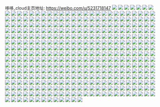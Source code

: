哆哆_cloud主页地址: https://weibo.com/u/5231718147 
![](https://wx4.sinaimg.cn/mw2000/005I3KSLly1h90smq1iysj33402c01l0.jpg) 
![](https://wx4.sinaimg.cn/mw2000/005I3KSLly1h90smzwlnkj319z37knpe.jpg) 
![](https://wx4.sinaimg.cn/mw2000/005I3KSLly1h90sn8diihj31y42myu0y.jpg) 
![](https://wx4.sinaimg.cn/mw2000/005I3KSLly1h90smhye4pj32c031hb2d.jpg) 
![](https://wx4.sinaimg.cn/mw2000/005I3KSLly1h90sm8iqjgj329l2z7kjn.jpg) 
![](https://wx4.sinaimg.cn/mw2000/005I3KSLly1h90smw2i8hj312h37knpe.jpg) 
![](https://wx4.sinaimg.cn/mw2000/005I3KSLly1h90sp3dplfj316o1kx4qp.jpg) 
![](https://wx4.sinaimg.cn/mw2000/005I3KSLly1h90spr0coej32c02y1e83.jpg) 
![](https://wx4.sinaimg.cn/mw2000/005I3KSLly1h8y0kmmgwgj30n00uhdtw.jpg) 
![](https://wx4.sinaimg.cn/mw2000/005I3KSLly1h8y0khq309j30n00vq16m.jpg) 
![](https://wx4.sinaimg.cn/mw2000/005I3KSLly1h8y0kdj5lpj30my0twwqu.jpg) 
![](https://wx4.sinaimg.cn/mw2000/005I3KSLly1h8y0kltzzvj30n00u6k4l.jpg) 
![](https://wx4.sinaimg.cn/mw2000/005I3KSLly1h8vh5h3kgaj32eo37kqv6.jpg) 
![](https://wx4.sinaimg.cn/mw2000/005I3KSLly1h8vh5ml5jlj32672w91kx.jpg) 
![](https://wx4.sinaimg.cn/mw2000/005I3KSLly1h8kvpzjy7lj32c02c07wi.jpg) 
![](https://wx4.sinaimg.cn/mw2000/005I3KSLly1h8aaivzwkkj31wd2yub2d.jpg) 
![](https://wx4.sinaimg.cn/mw2000/005I3KSLly1h8aaiow9qcj30kj0u5k8c.jpg) 
![](https://wx4.sinaimg.cn/mw2000/005I3KSLly1h8aaisirksj323e3007wl.jpg) 
![](https://wx4.sinaimg.cn/mw2000/005I3KSLly1h8aaj29twrj33402c0e84.jpg) 
![](https://wx4.sinaimg.cn/mw2000/005I3KSLly1h8aaj7w7dvj31ix36c4qr.jpg) 
![](https://wx4.sinaimg.cn/mw2000/005I3KSLly1h8aaj57ufzj318f1n81kx.jpg) 
![](https://wx4.sinaimg.cn/mw2000/005I3KSLly1h8aaj4h7zjj32tr23f4qs.jpg) 
![](https://wx4.sinaimg.cn/mw2000/005I3KSLgy1h7vjbcuvysj329h2u94qu.jpg) 
![](https://wx4.sinaimg.cn/mw2000/005I3KSLgy1h7vjafzbkyj33402c0hdx.jpg) 
![](https://wx4.sinaimg.cn/mw2000/005I3KSLgy1h7vjbrjdadj32c033lhdx.jpg) 
![](https://wx4.sinaimg.cn/mw2000/005I3KSLgy1h7vjc1cds8j324t31tnpf.jpg) 
![](https://wx4.sinaimg.cn/mw2000/005I3KSLgy1h7vjc8wcjej3264340e82.jpg) 
![](https://wx4.sinaimg.cn/mw2000/005I3KSLgy1h7vjancgqoj312336ckjm.jpg) 
![](https://wx4.sinaimg.cn/mw2000/005I3KSLgy1h7vjciscqsj32c03331l0.jpg) 
![](https://wx4.sinaimg.cn/mw2000/005I3KSLgy1h7vjcygqzej32c0340npi.jpg) 
![](https://wx4.sinaimg.cn/mw2000/005I3KSLgy1h7vjaxtd54j30uk6pob2c.jpg) 
![](https://wx4.sinaimg.cn/mw2000/005I3KSLgy1h7vj6acipij324a36cb2b.jpg) 
![](https://wx4.sinaimg.cn/mw2000/005I3KSLgy1h7vj53x7yaj327z3041l1.jpg) 
![](https://wx4.sinaimg.cn/mw2000/005I3KSLgy1h7vj5x7ri5j32dr36c7wk.jpg) 
![](https://wx4.sinaimg.cn/mw2000/005I3KSLgy1h7vj4nvoirj327e32i7wk.jpg) 
![](https://wx4.sinaimg.cn/mw2000/005I3KSLgy1h7vj46de9hj31lb36cx6p.jpg) 
![](https://wx4.sinaimg.cn/mw2000/005I3KSLgy1h7vj5lwgl9j329230nnpi.jpg) 
![](https://wx4.sinaimg.cn/mw2000/005I3KSLgy1h7vj3ukdqlj32c02u9qv9.jpg) 
![](https://wx4.sinaimg.cn/mw2000/005I3KSLgy1h7vj2rsn1ij323q2wihdz.jpg) 
![](https://wx4.sinaimg.cn/mw2000/005I3KSLgy1h7vj3djs8hj32472ubnpi.jpg) 
![](https://wx4.sinaimg.cn/mw2000/005I3KSLgy1h7q1g79salj315s0vcnbt.jpg) 
![](https://wx4.sinaimg.cn/mw2000/005I3KSLgy1h7q1g3qukgj31390va7mb.jpg) 
![](https://wx4.sinaimg.cn/mw2000/005I3KSLgy1h7q1g5epe1j30vc15snfi.jpg) 
![](https://wx4.sinaimg.cn/mw2000/005I3KSLgy1h7q1g1xz8yj30vc15sn8a.jpg) 
![](https://wx4.sinaimg.cn/mw2000/005I3KSLgy1h7q1g8kex9j30vc15swu8.jpg) 
![](https://wx4.sinaimg.cn/mw2000/005I3KSLgy1h7dbw13fx5j33402c0aoa.jpg) 
![](https://wx4.sinaimg.cn/mw2000/005I3KSLgy1h7dbu76nwwj33402c07wl.jpg) 
![](https://wx4.sinaimg.cn/mw2000/005I3KSLgy1h7dbtxf28tj33402c04qr.jpg) 
![](https://wx4.sinaimg.cn/mw2000/005I3KSLgy1h7dbtpvxxwj32b72vahdx.jpg) 
![](https://wx4.sinaimg.cn/mw2000/005I3KSLgy1h7dbwka2z1j33402c0hdw.jpg) 
![](https://wx4.sinaimg.cn/mw2000/005I3KSLgy1h7dbuw8yqlj33402c04qt.jpg) 
![](https://wx4.sinaimg.cn/mw2000/005I3KSLgy1h7dbuxlx1lj30sg0g1qar.jpg) 
![](https://wx4.sinaimg.cn/mw2000/005I3KSLgy1h77dfg73j7j315s0vc7ok.jpg) 
![](https://wx4.sinaimg.cn/mw2000/005I3KSLgy1h76ihj0ruqj30fp0fpa9v.jpg) 
![](https://wx4.sinaimg.cn/mw2000/005I3KSLgy1h77dfjglstj31370v7dyr.jpg) 
![](https://wx4.sinaimg.cn/mw2000/005I3KSLgy1h77dfifc6jj315s0vcnot.jpg) 
![](https://wx4.sinaimg.cn/mw2000/005I3KSLgy1h77dfkkmoxj315s0vc1kx.jpg) 
![](https://wx4.sinaimg.cn/mw2000/005I3KSLgy1h77dflyp31j30vc15s4lg.jpg) 
![](https://wx4.sinaimg.cn/mw2000/005I3KSLgy1h6vf3k0lrnj336c248npf.jpg) 
![](https://wx4.sinaimg.cn/mw2000/005I3KSLgy1h6vf3cm1dqj336c248kjn.jpg) 
![](https://wx4.sinaimg.cn/mw2000/005I3KSLgy1h6vf3fv9vij32482x3b2a.jpg) 
![](https://wx4.sinaimg.cn/mw2000/005I3KSLgy1h6vf3zb885j336c248npf.jpg) 
![](https://wx4.sinaimg.cn/mw2000/005I3KSLgy1h6vf38qbiwj336c2481l0.jpg) 
![](https://wx4.sinaimg.cn/mw2000/005I3KSLgy1h6vf3oyuw7j336c248qv7.jpg) 
![](https://wx4.sinaimg.cn/mw2000/005I3KSLgy1h6vf45dhdgj336c248qv7.jpg) 
![](https://wx4.sinaimg.cn/mw2000/005I3KSLgy1h6vf3telllj336c248b2b.jpg) 
![](https://wx4.sinaimg.cn/mw2000/005I3KSLgy1h6vf4behwyj336c248e83.jpg) 
![](https://wx4.sinaimg.cn/mw2000/005I3KSLgy1h6ul92myskj324836c4qw.jpg) 
![](https://wx4.sinaimg.cn/mw2000/005I3KSLgy1h6qauh6f1kj315s0vctmo.jpg) 
![](https://wx4.sinaimg.cn/mw2000/005I3KSLgy1h6qaws4w6pj31400u040g.jpg) 
![](https://wx4.sinaimg.cn/mw2000/005I3KSLgy1h6qaujavd9j32c0340b29.jpg) 
![](https://wx4.sinaimg.cn/mw2000/005I3KSLgy1h668i6w2r2j322o340kjm.jpg) 
![](https://wx4.sinaimg.cn/mw2000/005I3KSLgy1h668idx2ebj322o340u13.jpg) 
![](https://wx4.sinaimg.cn/mw2000/005I3KSLgy1h65k2rq7rhj322o33ynpf.jpg) 
![](https://wx4.sinaimg.cn/mw2000/005I3KSLgy1h668ifzmasj315k0tvkgp.jpg) 
![](https://wx4.sinaimg.cn/mw2000/005I3KSLgy1h668i1ai1mj322o33yhdw.jpg) 
![](https://wx4.sinaimg.cn/mw2000/005I3KSLgy1h65k2bm9puj31w930aqv9.jpg) 
![](https://wx4.sinaimg.cn/mw2000/005I3KSLgy1h4vqyke3lej30u00ygtcw.jpg) 
![](https://wx4.sinaimg.cn/mw2000/005I3KSLgy1h4vqyhj33sj30u013zk4y.jpg) 
![](https://wx4.sinaimg.cn/mw2000/005I3KSLgy1h4vqyi5umhj30sg0hzjvz.jpg) 
![](https://wx4.sinaimg.cn/mw2000/005I3KSLgy1h4vqyjvjicj30u013zdlr.jpg) 
![](https://wx4.sinaimg.cn/mw2000/005I3KSLgy1h4vqyl0blkj30oz0dedhn.jpg) 
![](https://wx4.sinaimg.cn/mw2000/005I3KSLgy1h4vqyipataj30sg0hh0w1.jpg) 
![](https://wx4.sinaimg.cn/mw2000/005I3KSLgy1h510mlm743j315z1dxtmd.jpg) 
![](https://wx4.sinaimg.cn/mw2000/005I3KSLgy1h510mrnnzqj31k033yhdu.jpg) 
![](https://wx4.sinaimg.cn/mw2000/005I3KSLgy1h510nf301sj32bc3401l0.jpg) 
![](https://wx4.sinaimg.cn/mw2000/005I3KSLgy1h51209u7eqj31740u0tfm.jpg) 
![](https://wx4.sinaimg.cn/mw2000/005I3KSLgy1h51208p76rj31900u0wq1.jpg) 
![](https://wx4.sinaimg.cn/mw2000/005I3KSLgy1h510mme50dj31590sdk13.jpg) 
![](https://wx4.sinaimg.cn/mw2000/005I3KSLgy1h510n7l9pfj33402c0qv8.jpg) 
![](https://wx4.sinaimg.cn/mw2000/005I3KSLgy1h510mkwhuaj32c033yx6q.jpg) 
![](https://wx4.sinaimg.cn/mw2000/005I3KSLgy1h5120m8du6j329s30g1l0.jpg) 
![](https://wx4.sinaimg.cn/mw2000/005I3KSLgy1h4yq7wuidej31900u015p.jpg) 
![](https://wx4.sinaimg.cn/mw2000/005I3KSLgy1h4yq7zg87uj31900u0tmq.jpg) 
![](https://wx4.sinaimg.cn/mw2000/005I3KSLgy1h444sa3edkj31400u0wma.jpg) 
![](https://wx4.sinaimg.cn/mw2000/005I3KSLgy1h444shiul7j30u10u0qae.jpg) 
![](https://wx4.sinaimg.cn/mw2000/005I3KSLgy1h444sioc0qj30u013zteq.jpg) 
![](https://wx4.sinaimg.cn/mw2000/005I3KSLgy1h444sf5x30j30u10u0qcj.jpg) 
![](https://wx4.sinaimg.cn/mw2000/005I3KSLgy1h444s56ww0j30u10u0n5u.jpg) 
![](https://wx4.sinaimg.cn/mw2000/005I3KSLgy1h444sk80ezj30u10u049b.jpg) 
![](https://wx4.sinaimg.cn/mw2000/005I3KSLgy1h444saskghj30u013zqb9.jpg) 
![](https://wx4.sinaimg.cn/mw2000/005I3KSLgy1h444s99icjj30u013zajc.jpg) 
![](https://wx4.sinaimg.cn/mw2000/005I3KSLgy1h444sjc6tzj30u013zdka.jpg) 
![](https://wx4.sinaimg.cn/mw2000/005I3KSLly1h3pnhnpnicj334033ykjl.jpg) 
![](https://wx4.sinaimg.cn/mw2000/005I3KSLly1h3pnhqrbrfj32ps1j6k9q.jpg) 
![](https://wx4.sinaimg.cn/mw2000/005I3KSLly1h3pnhoru5tj32c033ye81.jpg) 
![](https://wx4.sinaimg.cn/mw2000/005I3KSLly1h3pnhmfytij32ps1e27wh.jpg) 
![](https://wx4.sinaimg.cn/mw2000/005I3KSLly1h3pnhpaeeoj314h0vctpi.jpg) 
![](https://wx4.sinaimg.cn/mw2000/005I3KSLly1h3pnhq8klpj32ps1j6qv5.jpg) 
![](https://wx4.sinaimg.cn/mw2000/005I3KSLgy1h3ncmdjr6wj32122qf1kz.jpg) 
![](https://wx4.sinaimg.cn/mw2000/005I3KSLgy1h3nclzlx79j315o4trb2b.jpg) 
![](https://wx4.sinaimg.cn/mw2000/005I3KSLgy1h3nclshj2tj324w33lkjn.jpg) 
![](https://wx4.sinaimg.cn/mw2000/005I3KSLgy1h3ncm2a8i9j334033yb2d.jpg) 
![](https://wx4.sinaimg.cn/mw2000/005I3KSLgy1h3nclx8568j334033ynpg.jpg) 
![](https://wx4.sinaimg.cn/mw2000/005I3KSLgy1h3ncm5j9ipj334033y7wk.jpg) 
![](https://wx4.sinaimg.cn/mw2000/005I3KSLgy1h3ncmge921j30xc2jvb29.jpg) 
![](https://wx4.sinaimg.cn/mw2000/005I3KSLgy1h3ncm984bhj334033ynpi.jpg) 
![](https://wx4.sinaimg.cn/mw2000/005I3KSLgy1h3ncmeqe2cj30xc2lt4qp.jpg) 
![](https://wx4.sinaimg.cn/mw2000/005I3KSLgy1h3ju4beopsj30u012bqb4.jpg) 
![](https://wx4.sinaimg.cn/mw2000/005I3KSLgy1h3ju4cr4xmj30n00ummzz.jpg) 
![](https://wx4.sinaimg.cn/mw2000/005I3KSLgy1h3ju4ajpc4j30u014ywjo.jpg) 
![](https://wx4.sinaimg.cn/mw2000/005I3KSLgy1h3ju8cp3sej30u01400xw.jpg) 
![](https://wx4.sinaimg.cn/mw2000/005I3KSLly1h3ikfocy7uj32c033yhdu.jpg) 
![](https://wx4.sinaimg.cn/mw2000/005I3KSLly1h3ikg2x7zgj334033ye87.jpg) 
![](https://wx4.sinaimg.cn/mw2000/005I3KSLly1h3ikg77b68j334033yu12.jpg) 
![](https://wx4.sinaimg.cn/mw2000/005I3KSLly1h3ikfvzhadj334033y7wn.jpg) 
![](https://wx4.sinaimg.cn/mw2000/005I3KSLly1h35lv4yx4ej30n01dqgxl.jpg) 
![](https://wx4.sinaimg.cn/mw2000/005I3KSLly1h35ltt83d8j30u611hkc4.jpg) 
![](https://wx4.sinaimg.cn/mw2000/005I3KSLly1h35ltrsymhj30ut14ph8i.jpg) 
![](https://wx4.sinaimg.cn/mw2000/005I3KSLly1h35lu1ufkyj30vc15sdtu.jpg) 
![](https://wx4.sinaimg.cn/mw2000/005I3KSLly1h35lttr874j30vc15s7if.jpg) 
![](https://wx4.sinaimg.cn/mw2000/005I3KSLly1h35ltxgtmej32c0340x6q.jpg) 
![](https://wx4.sinaimg.cn/mw2000/005I3KSLly1h35ltqseu7j32c03401l0.jpg) 
![](https://wx4.sinaimg.cn/mw2000/005I3KSLly1h35lu0jxsvj32c0340npe.jpg) 
![](https://wx4.sinaimg.cn/mw2000/005I3KSLly1h23p87e4fsj30vc15sas4.jpg) 
![](https://wx4.sinaimg.cn/mw2000/005I3KSLly1h23p88qv28j30vc15sneq.jpg) 
![](https://wx4.sinaimg.cn/mw2000/005I3KSLly1h23p89vyi9j30vc15sh36.jpg) 
![](https://wx4.sinaimg.cn/mw2000/005I3KSLly1h23p8ijtipj32802yonpe.jpg) 
![](https://wx4.sinaimg.cn/mw2000/005I3KSLly1h23p8dnqhfj30vc15str3.jpg) 
![](https://wx4.sinaimg.cn/mw2000/005I3KSLly1h23p8cbst6j30vc15s4gd.jpg) 
![](https://wx4.sinaimg.cn/mw2000/005I3KSLly1h1xtsbjkopj30u00u0gzj.jpg) 
![](https://wx4.sinaimg.cn/mw2000/005I3KSLly1h1xtsg3d40j30u00u0an0.jpg) 
![](https://wx4.sinaimg.cn/mw2000/005I3KSLly1h1xtse3y2aj30u00u0wwq.jpg) 
![](https://wx4.sinaimg.cn/mw2000/005I3KSLly1h1xtsn32h9j30u00u0qju.jpg) 
![](https://wx4.sinaimg.cn/mw2000/005I3KSLly1h1xtsick7aj30u00u0dwk.jpg) 
![](https://wx4.sinaimg.cn/mw2000/005I3KSLly1h1xtskps4aj30u00u0k7n.jpg) 
![](https://wx4.sinaimg.cn/mw2000/005I3KSLly1h1xtssjyqqj30u0140tlz.jpg) 
![](https://wx4.sinaimg.cn/mw2000/005I3KSLly1h1xtsoyqgqj30u0140ao7.jpg) 
![](https://wx4.sinaimg.cn/mw2000/005I3KSLly1h1xtsqqblqj30u0140anv.jpg) 
![](https://wx4.sinaimg.cn/mw2000/005I3KSLgy1h0jyfvdxsij30xc3g9u0x.jpg) 
![](https://wx4.sinaimg.cn/mw2000/005I3KSLgy1h0jyfmkqsuj30xc2671kx.jpg) 
![](https://wx4.sinaimg.cn/mw2000/005I3KSLgy1h0jyfty0inj315o31ox6q.jpg) 
![](https://wx4.sinaimg.cn/mw2000/005I3KSLgy1h0jyfnhht6j30xc230hdt.jpg) 
![](https://wx4.sinaimg.cn/mw2000/005I3KSLgy1h0jyfot3q6j30uk5i2e82.jpg) 
![](https://wx4.sinaimg.cn/mw2000/005I3KSLgy1h0jyfsh6ftj30l22bz1kx.jpg) 
![](https://wx4.sinaimg.cn/mw2000/005I3KSLgy1h0jyfweq44j30m1340kjl.jpg) 
![](https://wx4.sinaimg.cn/mw2000/005I3KSLgy1h0jyfpslnpj30xc2s0npd.jpg) 
![](https://wx4.sinaimg.cn/mw2000/005I3KSLgy1h0jyfrn9cej30xc5aex6q.jpg) 
![](https://wx4.sinaimg.cn/mw2000/005I3KSLly1gzseonug33j33402c04qs.jpg) 
![](https://wx4.sinaimg.cn/mw2000/005I3KSLly1gzseox17kaj33402c07wi.jpg) 
![](https://wx4.sinaimg.cn/mw2000/005I3KSLly1gzseokop5ij33402c0b2a.jpg) 
![](https://wx4.sinaimg.cn/mw2000/005I3KSLly1gzsep4y73vj33402c0kjm.jpg) 
![](https://wx4.sinaimg.cn/mw2000/005I3KSLly1gzmpdzqcclj30u01lon5v.jpg) 
![](https://wx4.sinaimg.cn/mw2000/005I3KSLly1gzalvofu6jj30u0140do6.jpg) 
![](https://wx4.sinaimg.cn/mw2000/005I3KSLly1gzalvp60l7j30u0140ahb.jpg) 
![](https://wx4.sinaimg.cn/mw2000/005I3KSLly1gzalvprzesj30u0140q9u.jpg) 
![](https://wx4.sinaimg.cn/mw2000/005I3KSLly1gzalvrn0mxj31400u0do3.jpg) 
![](https://wx4.sinaimg.cn/mw2000/005I3KSLly1gzalvqxptsj30u0140qba.jpg) 
![](https://wx4.sinaimg.cn/mw2000/005I3KSLly1gzalvsce7ej31400u0dnp.jpg) 
![](https://wx4.sinaimg.cn/mw2000/005I3KSLly1gzalvyftrfj30u0140dqt.jpg) 
![](https://wx4.sinaimg.cn/mw2000/005I3KSLly1gycecfoy5lj30xg0trwov.jpg) 
![](https://wx4.sinaimg.cn/mw2000/005I3KSLly1gycecf6evpj30u00u0q91.jpg) 
![](https://wx4.sinaimg.cn/mw2000/005I3KSLly1gycecyb20fj30u020ge46.jpg) 
![](https://wx4.sinaimg.cn/mw2000/005I3KSLly1gyceavjro9j30u02s11ik.jpg) 
![](https://wx4.sinaimg.cn/mw2000/005I3KSLly1gyceco0363j30u02i0e5h.jpg) 
![](https://wx4.sinaimg.cn/mw2000/005I3KSLly1gycecypb5tj30u013zqbl.jpg) 
![](https://wx4.sinaimg.cn/mw2000/005I3KSLly1gycebp733dj30u02lk4je.jpg) 
![](https://wx4.sinaimg.cn/mw2000/005I3KSLly1gyced7bip2j30u01vik2g.jpg) 
![](https://wx4.sinaimg.cn/mw2000/005I3KSLly1gy3yl9rgazj326s2j5b2c.jpg) 
![](https://wx4.sinaimg.cn/mw2000/005I3KSLly1gy3yg5q2pxj32802yo1l0.jpg) 
![](https://wx4.sinaimg.cn/mw2000/005I3KSLly1gy3ygat0bhj32c033ye84.jpg) 
![](https://wx4.sinaimg.cn/mw2000/005I3KSLly1gy3yg1ajlfj315o2ywkjm.jpg) 
![](https://wx4.sinaimg.cn/mw2000/005I3KSLly1gy3yg3202ij32802yonpe.jpg) 
![](https://wx4.sinaimg.cn/mw2000/005I3KSLly1gy2w2abjtfj32802yo1kz.jpg) 
![](https://wx4.sinaimg.cn/mw2000/005I3KSLly1gy2w1up9q8j32802yo1kz.jpg) 
![](https://wx4.sinaimg.cn/mw2000/005I3KSLly1gy2w1pnknuj315o1qikjl.jpg) 
![](https://wx4.sinaimg.cn/mw2000/005I3KSLly1gy2w1nxzx4j315o2etb2a.jpg) 
![](https://wx4.sinaimg.cn/mw2000/005I3KSLly1gy2w1kmtdwj315o3341kz.jpg) 
![](https://wx4.sinaimg.cn/mw2000/005I3KSLgy1gxqj167r51j31hc0u0wmv.jpg) 
![](https://wx4.sinaimg.cn/mw2000/005I3KSLgy1gxqj1773hbj31hc0u0n4u.jpg) 
![](https://wx4.sinaimg.cn/mw2000/005I3KSLgy1gxqj18xiptj31hc0u046u.jpg) 
![](https://wx4.sinaimg.cn/mw2000/005I3KSLgy1gxqj17zuwtj31hc0u0qa9.jpg) 
![](https://wx4.sinaimg.cn/mw2000/005I3KSLgy1gxqj2g5vl1j31hc0u0jzo.jpg) 
![](https://wx4.sinaimg.cn/mw2000/005I3KSLgy1gxqj14l88qj30u0140jxw.jpg) 
![](https://wx4.sinaimg.cn/mw2000/005I3KSLgy1gxqj1all41j31hc0u0q8c.jpg) 
![](https://wx4.sinaimg.cn/mw2000/005I3KSLgy1gxqj5ycupkj30u0140dna.jpg) 
![](https://wx4.sinaimg.cn/mw2000/005I3KSLgy1gxpdexf0k0j30u011kqb2.jpg) 
![](https://wx4.sinaimg.cn/mw2000/005I3KSLgy1gxpdey8tiaj30u012z7d6.jpg) 
![](https://wx4.sinaimg.cn/mw2000/005I3KSLgy1gxjxxjdxqoj32802yo7wi.jpg) 
![](https://wx4.sinaimg.cn/mw2000/005I3KSLgy1gxjxxh15qej32802yohdu.jpg) 
![](https://wx4.sinaimg.cn/mw2000/005I3KSLgy1gxjxxfvrd9j32802yo7wi.jpg) 
![](https://wx4.sinaimg.cn/mw2000/005I3KSLgy1gxjxxdd8cbj32802qcqv6.jpg) 
![](https://wx4.sinaimg.cn/mw2000/005I3KSLgy1gxjxxer0snj32802yokjm.jpg) 
![](https://wx4.sinaimg.cn/mw2000/005I3KSLly1gxeqjr9xu7j31400u0do8.jpg) 
![](https://wx4.sinaimg.cn/mw2000/005I3KSLly1gxdbixgeqqj30u0140qga.jpg) 
![](https://wx4.sinaimg.cn/mw2000/005I3KSLly1gxdbiqi6paj30u0140dor.jpg) 
![](https://wx4.sinaimg.cn/mw2000/005I3KSLly1gxdbise0rsj30u013zn7y.jpg) 
![](https://wx4.sinaimg.cn/mw2000/005I3KSLly1gxdbivfzjoj30u029skit.jpg) 
![](https://wx4.sinaimg.cn/mw2000/005I3KSLly1gxdgn2br9jj31400u0woz.jpg) 
![](https://wx4.sinaimg.cn/mw2000/005I3KSLly1gxdbitw9n9j30u02kwhc4.jpg) 
![](https://wx4.sinaimg.cn/mw2000/005I3KSLly1gxdbipw1gvj30u0280x01.jpg) 
![](https://wx4.sinaimg.cn/mw2000/005I3KSLly1gxdbiwhxxtj31400u0dlv.jpg) 
![](https://wx4.sinaimg.cn/mw2000/005I3KSLly1gxdgmoz6n7j30u013zwqo.jpg) 
![](https://wx4.sinaimg.cn/mw2000/005I3KSLly1gwlfx3887ij30uk4a8b2a.jpg) 
![](https://wx4.sinaimg.cn/mw2000/005I3KSLly1gwlfx61klkj30xc3hi1ky.jpg) 
![](https://wx4.sinaimg.cn/mw2000/005I3KSLly1gwlfx0cpt4j32c033ye83.jpg) 
![](https://wx4.sinaimg.cn/mw2000/005I3KSLly1gwlfx50qh8j30uk3rsx6p.jpg) 
![](https://wx4.sinaimg.cn/mw2000/005I3KSLly1gwlfwwtvyrj30uk5hy7wk.jpg) 
![](https://wx4.sinaimg.cn/mw2000/005I3KSLly1gwlfwy0uxvj30xc3cnkjm.jpg) 
![](https://wx4.sinaimg.cn/mw2000/005I3KSLly1gwlfx1q3cij30xc3764qq.jpg) 
![](https://wx4.sinaimg.cn/mw2000/005I3KSLly1gwlfwuzxwuj30xc20ce7g.jpg) 
![](https://wx4.sinaimg.cn/mw2000/005I3KSLly1gwlfx3yrpjj30xc2304qp.jpg) 
![](https://wx4.sinaimg.cn/mw2000/005I3KSLgy1gwdwcbc4lfj30u00ysafo.jpg) 
![](https://wx4.sinaimg.cn/mw2000/005I3KSLgy1gwdwc9rmfxj30u00wmn2l.jpg) 
![](https://wx4.sinaimg.cn/mw2000/005I3KSLgy1gwdwc91ua9j30u00z7afy.jpg) 
![](https://wx4.sinaimg.cn/mw2000/005I3KSLgy1gwdwcc0b2qj30u01057ag.jpg) 
![](https://wx4.sinaimg.cn/mw2000/005I3KSLgy1gwdwc89w4dj30u013z45k.jpg) 
![](https://wx4.sinaimg.cn/mw2000/005I3KSLgy1gwdwcajzg4j30u00yzdle.jpg) 
![](https://wx4.sinaimg.cn/mw2000/005I3KSLgy1gwdwcdfrzaj30u00wjaf7.jpg) 
![](https://wx4.sinaimg.cn/mw2000/005I3KSLgy1gwdwccmqvuj30u00xx44a.jpg) 
![](https://wx4.sinaimg.cn/mw2000/005I3KSLgy1gwdwcezyctj30u0111agf.jpg) 
![](https://wx4.sinaimg.cn/mw2000/005I3KSLly1gvyuc95cbij30uk3y9x6p.jpg) 
![](https://wx4.sinaimg.cn/mw2000/005I3KSLly1gvyuc502v7j30xc3pxb29.jpg) 
![](https://wx4.sinaimg.cn/mw2000/005I3KSLly1gvyuccu6fij30xc4ofkjm.jpg) 
![](https://wx4.sinaimg.cn/mw2000/005I3KSLly1gvyuclhvk7j315o1qi4qp.jpg) 
![](https://wx4.sinaimg.cn/mw2000/005I3KSLly1gvyucfhz0jj315o334e82.jpg) 
![](https://wx4.sinaimg.cn/mw2000/005I3KSLly1gvyuc2prpaj315o1qih6j.jpg) 
![](https://wx4.sinaimg.cn/mw2000/005I3KSLly1gvyuchinwnj30xc4zenpd.jpg) 
![](https://wx4.sinaimg.cn/mw2000/005I3KSLly1gvyuck2hqtj30xc3ltnpd.jpg) 
![](https://wx4.sinaimg.cn/mw2000/005I3KSLly1gvyuc66vmij30dc340wy7.jpg) 
![](https://wx4.sinaimg.cn/mw2000/005I3KSLly1gvocw201j1j60r33401kx02.jpg) 
![](https://wx4.sinaimg.cn/mw2000/005I3KSLly1gvocw5xytgj60u038ke8102.jpg) 
![](https://wx4.sinaimg.cn/mw2000/005I3KSLly1gvocwdoiy9j60u037tb2902.jpg) 
![](https://wx4.sinaimg.cn/mw2000/005I3KSLly1gvocwarsk3j60u032b4ky02.jpg) 
![](https://wx4.sinaimg.cn/mw2000/005I3KSLly1gvocxi9uw9j30u019wgwu.jpg) 
![](https://wx4.sinaimg.cn/mw2000/005I3KSLly1gvocw7huakj60lc3407sx02.jpg) 
![](https://wx4.sinaimg.cn/mw2000/005I3KSLly1gvocwf8cyyj60u03cr4o002.jpg) 
![](https://wx4.sinaimg.cn/mw2000/005I3KSLly1gvocw3we02j60u02vvkfz02.jpg) 
![](https://wx4.sinaimg.cn/mw2000/005I3KSLly1gvocw9eh9zj60u027gtu402.jpg) 
![](https://wx4.sinaimg.cn/mw2000/005I3KSLly1guyzofhsnmj30u06xyb2a.jpg) 
![](https://wx4.sinaimg.cn/mw2000/005I3KSLly1guyzo92wujj60s0340tzr02.jpg) 
![](https://wx4.sinaimg.cn/mw2000/005I3KSLly1guyzom7pqwj60u03yi4qp02.jpg) 
![](https://wx4.sinaimg.cn/mw2000/005I3KSLly1guyzo7rj6hj60u04bh4qp02.jpg) 
![](https://wx4.sinaimg.cn/mw2000/005I3KSLly1guyzo5xzq1j60u05ytnpd02.jpg) 
![](https://wx4.sinaimg.cn/mw2000/005I3KSLly1guyzok6bsuj60u06907wi02.jpg) 
![](https://wx4.sinaimg.cn/mw2000/005I3KSLly1guyzockue0j60u03491kx02.jpg) 
![](https://wx4.sinaimg.cn/mw2000/005I3KSLly1guyzograx3j60u01vih3c02.jpg) 
![](https://wx4.sinaimg.cn/mw2000/005I3KSLly1guyzob2fp3j60u03la7wh02.jpg) 
![](https://wx4.sinaimg.cn/mw2000/005I3KSLly1gusvy92q0zj60u013b10o02.jpg) 
![](https://wx4.sinaimg.cn/mw2000/005I3KSLly1gusvyaex2xj60u014047302.jpg) 
![](https://wx4.sinaimg.cn/mw2000/005I3KSLly1gup8nyvw8aj60xc1wr4qp02.jpg) 
![](https://wx4.sinaimg.cn/mw2000/005I3KSLly1gup8nwv5o7j60uk5t5hdu02.jpg) 
![](https://wx4.sinaimg.cn/mw2000/005I3KSLly1gup8o42sjpj60xc2304qn02.jpg) 
![](https://wx4.sinaimg.cn/mw2000/005I3KSLly1gup8ogpw7qj60uk4t6kjm02.jpg) 
![](https://wx4.sinaimg.cn/mw2000/005I3KSLly1gup8okljqoj60xc4y8b2b02.jpg) 
![](https://wx4.sinaimg.cn/mw2000/005I3KSLly1gup8o9zdpej60xc3vle8102.jpg) 
![](https://wx4.sinaimg.cn/mw2000/005I3KSLly1gup8o33jvij615o334e8202.jpg) 
![](https://wx4.sinaimg.cn/mw2000/005I3KSLly1gup8ocz7vrj60xc4xsnpe02.jpg) 
![](https://wx4.sinaimg.cn/mw2000/005I3KSLly1gup8o81466j60uk5sqb2b02.jpg) 
![](https://wx4.sinaimg.cn/mw2000/005I3KSLly1gtgc1brhzsj32802yonpf.jpg) 
![](https://wx4.sinaimg.cn/mw2000/005I3KSLly1gtgau72fksj33402c0kjm.jpg) 
![](https://wx4.sinaimg.cn/mw2000/005I3KSLly1gtgbx2tl1aj32802yo1kz.jpg) 
![](https://wx4.sinaimg.cn/mw2000/005I3KSLly1gtfbe2rxv2j31a40tcafj.jpg) 
![](https://wx4.sinaimg.cn/mw2000/005I3KSLly1gtfbe15y6oj31830swn30.jpg) 
![](https://wx4.sinaimg.cn/mw2000/005I3KSLly1gtfbe2ejk6j30t80j2q8h.jpg) 
![](https://wx4.sinaimg.cn/mw2000/005I3KSLly1gtbf2hr4fnj33402c0e82.jpg) 
![](https://wx4.sinaimg.cn/mw2000/005I3KSLly1gtbf2f8b4ij32c028tqv5.jpg) 
![](https://wx4.sinaimg.cn/mw2000/005I3KSLly1gtbf6mdynpj30zv0euai3.jpg) 
![](https://wx4.sinaimg.cn/mw2000/005I3KSLly1gtbf2e1nsej334029bhdv.jpg) 
![](https://wx4.sinaimg.cn/mw2000/005I3KSLly1gtbf6njq3nj30u01407is.jpg) 
![](https://wx4.sinaimg.cn/mw2000/005I3KSLly1gtau6fn8ozj328025sb2a.jpg) 
![](https://wx4.sinaimg.cn/mw2000/005I3KSLly1gtau6eedj6j32802a8x6q.jpg) 
![](https://wx4.sinaimg.cn/mw2000/005I3KSLly1gt8e1f9yjgj30qo18aadj.jpg) 
![](https://wx4.sinaimg.cn/mw2000/005I3KSLly1gt8e3u2lk8j60qo19mdly02.jpg) 
![](https://wx4.sinaimg.cn/mw2000/005I3KSLly1gr7rawdz4lj30n019u4go.jpg) 
![](https://wx4.sinaimg.cn/mw2000/005I3KSLly1gr7raxbwk0j30n01a17hc.jpg) 
![](https://wx4.sinaimg.cn/mw2000/005I3KSLly1gr7razew7xj30u0140kjl.jpg) 
![](https://wx4.sinaimg.cn/mw2000/005I3KSLly1gr7rbabsd4j32c033y7wk.jpg) 
![](https://wx4.sinaimg.cn/mw2000/005I3KSLly1gr7raus2i1j30n01pcqpf.jpg) 
![](https://wx4.sinaimg.cn/mw2000/005I3KSLly1gr7rawuadzj30n01a1jz9.jpg) 
![](https://wx4.sinaimg.cn/mw2000/005I3KSLly1gr7ratghkwj30n02nre81.jpg) 
![](https://wx4.sinaimg.cn/mw2000/005I3KSLly1gr7ravhufrj30n02nrnnr.jpg) 
![](https://wx4.sinaimg.cn/mw2000/005I3KSLly1gr7rcblm5kj62c0340u0y02.jpg) 
![](https://wx4.sinaimg.cn/mw2000/005I3KSLly1gq555350vyj313716o4qp.jpg) 
![](https://wx4.sinaimg.cn/mw2000/005I3KSLly1gq5553w0pdj30u00u0e2b.jpg) 
![](https://wx4.sinaimg.cn/mw2000/005I3KSLly1gq5553k1hij30u00u0wx1.jpg) 
![](https://wx4.sinaimg.cn/mw2000/005I3KSLly1gq55549kz7j30u00tpqpb.jpg) 
![](https://wx4.sinaimg.cn/mw2000/005I3KSLly1gprpzkoojtj32c0340e86.jpg) 
![](https://wx4.sinaimg.cn/mw2000/005I3KSLly1gprq02ibzjj315z340npf.jpg) 
![](https://wx4.sinaimg.cn/mw2000/005I3KSLly1gprpyuhiqvj32c03407wm.jpg) 
![](https://wx4.sinaimg.cn/mw2000/005I3KSLly1gprpz1zth0j32c03407wm.jpg) 
![](https://wx4.sinaimg.cn/mw2000/005I3KSLly1gprq0ggnzqj32c03407wn.jpg) 
![](https://wx4.sinaimg.cn/mw2000/005I3KSLly1gprq085p56j31hr340qv8.jpg) 
![](https://wx4.sinaimg.cn/mw2000/005I3KSLly1gprpz8bng5j32c03407wl.jpg) 
![](https://wx4.sinaimg.cn/mw2000/005I3KSLly1gprpzrohqbj32c0340kjp.jpg) 
![](https://wx4.sinaimg.cn/mw2000/005I3KSLly1gprpzyaaq9j32c0340qv9.jpg) 
![](https://wx4.sinaimg.cn/mw2000/005I3KSLly1goxppb19ezj30u00u07vm.jpg) 
![](https://wx4.sinaimg.cn/mw2000/005I3KSLly1goxppc1foaj30ty0satuw.jpg) 
![](https://wx4.sinaimg.cn/mw2000/005I3KSLly1gng1vekcptj32401xakjm.jpg) 
![](https://wx4.sinaimg.cn/mw2000/005I3KSLly1gng1vhyvruj32402404qq.jpg) 
![](https://wx4.sinaimg.cn/mw2000/005I3KSLly1gng1v9bdfrj3240240qv6.jpg) 
![](https://wx4.sinaimg.cn/mw2000/005I3KSLly1gng1upl4n0j32401tz7wi.jpg) 
![](https://wx4.sinaimg.cn/mw2000/005I3KSLly1gng1vbnpnxj32iq1w2npf.jpg) 
![](https://wx4.sinaimg.cn/mw2000/005I3KSLly1gng1v79uq0j30u0140wpl.jpg) 
![](https://wx4.sinaimg.cn/mw2000/005I3KSLly1gng1us6b32j31w22iqx6q.jpg) 
![](https://wx4.sinaimg.cn/mw2000/005I3KSLly1gng1v6fzo7j31w22iqkjm.jpg) 
![](https://wx4.sinaimg.cn/mw2000/005I3KSLly1gng1v230owj35cy6xyx6z.jpg) 
![](https://wx4.sinaimg.cn/mw2000/005I3KSLly1gmnkfdk6fbj318m0u0gvn.jpg) 
![](https://wx4.sinaimg.cn/mw2000/005I3KSLly1gmnkfhpdcbj31400u0tg8.jpg) 
![](https://wx4.sinaimg.cn/mw2000/005I3KSLly1gmnkfjhpxaj31400u011i.jpg) 
![](https://wx4.sinaimg.cn/mw2000/005I3KSLly1gmnkfbbhtdj30u013xk0o.jpg) 
![](https://wx4.sinaimg.cn/mw2000/005I3KSLly1gmnkfe21b1j30u00u0adv.jpg) 
![](https://wx4.sinaimg.cn/mw2000/005I3KSLly1gmnkfcdo7yj30u00u0do0.jpg) 
![](https://wx4.sinaimg.cn/mw2000/005I3KSLly1gmnkfg99dwj31400u0ak2.jpg) 
![](https://wx4.sinaimg.cn/mw2000/005I3KSLly1gmnkfev23zj31400u045d.jpg) 
![](https://wx4.sinaimg.cn/mw2000/005I3KSLly1gmnkf9afs7j30u00u011o.jpg) 
![](https://wx4.sinaimg.cn/mw2000/005I3KSLly1gmlbaui6nlj31520u0qal.jpg) 
![](https://wx4.sinaimg.cn/mw2000/005I3KSLly1gmlbavmtj6j313z0u0jzw.jpg) 
![](https://wx4.sinaimg.cn/mw2000/005I3KSLly1gmlbasp7noj318m0u0aga.jpg) 
![](https://wx4.sinaimg.cn/mw2000/005I3KSLly1gmlbayophaj30u012iq74.jpg) 
![](https://wx4.sinaimg.cn/mw2000/005I3KSLly1gmlbay3lalj30u012bdk1.jpg) 
![](https://wx4.sinaimg.cn/mw2000/005I3KSLly1gmlbaz76b9j30u0120n1a.jpg) 
![](https://wx4.sinaimg.cn/mw2000/005I3KSLly1gmlbawrpb4j30u013zh1d.jpg) 
![](https://wx4.sinaimg.cn/mw2000/005I3KSLly1gmlbaxkvuuj313z0u0ais.jpg) 
![](https://wx4.sinaimg.cn/mw2000/005I3KSLly1gmlbatr9xej30u01160w4.jpg) 
![](https://wx4.sinaimg.cn/mw2000/005I3KSLly1gm8l89x2igj32te1xmb2a.jpg) 
![](https://wx4.sinaimg.cn/mw2000/005I3KSLly1gm8l8dqz1ej32402tcnpe.jpg) 
![](https://wx4.sinaimg.cn/mw2000/005I3KSLly1gm8l8awl6xj31400q71bi.jpg) 
![](https://wx4.sinaimg.cn/mw2000/005I3KSLly1gm8l8gqt6fj32tc240qv5.jpg) 
![](https://wx4.sinaimg.cn/mw2000/005I3KSLly1gm8l9v0qtkj323z2iqkjn.jpg) 
![](https://wx4.sinaimg.cn/mw2000/005I3KSLly1gm8l887s1gj32te1lfkjl.jpg) 
![](https://wx4.sinaimg.cn/mw2000/005I3KSLly1gm712k05wpj30rs6aohdt.jpg) 
![](https://wx4.sinaimg.cn/mw2000/005I3KSLly1gm71328eilj30rs5rm7wh.jpg) 
![](https://wx4.sinaimg.cn/mw2000/005I3KSLly1gm7134klv4j30rs4q1ay3.jpg) 
![](https://wx4.sinaimg.cn/mw2000/005I3KSLly1gm713byxvcj30rs52ykim.jpg) 
![](https://wx4.sinaimg.cn/mw2000/005I3KSLly1gm713h76utj30u02i07mf.jpg) 
![](https://wx4.sinaimg.cn/mw2000/005I3KSLly1gm713dldb3j30rs4ux7p3.jpg) 
![](https://wx4.sinaimg.cn/mw2000/005I3KSLly1gm713g34mbj30qh7pshdt.jpg) 
![](https://wx4.sinaimg.cn/mw2000/005I3KSLly1gm712n0eegj30rs68y1kx.jpg) 
![](https://wx4.sinaimg.cn/mw2000/005I3KSLly1gm712fxz0jj30rs6e2qv5.jpg) 
![](https://wx4.sinaimg.cn/mw2000/005I3KSLgy1gltmsjiz5dj31400u0njk.jpg) 
![](https://wx4.sinaimg.cn/mw2000/005I3KSLgy1gltmwwl4hnj31400u0wz8.jpg) 
![](https://wx4.sinaimg.cn/mw2000/005I3KSLgy1gltmsni3laj31400u0qaw.jpg) 
![](https://wx4.sinaimg.cn/mw2000/005I3KSLgy1gltmskmqcvj31400u01kx.jpg) 
![](https://wx4.sinaimg.cn/mw2000/005I3KSLgy1gltn2otyd9j31hc0on4qp.jpg) 
![](https://wx4.sinaimg.cn/mw2000/005I3KSLgy1gltn3j5nulj31400u07cq.jpg) 
![](https://wx4.sinaimg.cn/mw2000/005I3KSLgy1gl8q1pq2d0j31e01uo7wi.jpg) 
![](https://wx4.sinaimg.cn/mw2000/005I3KSLgy1gl8q1cnc4tj31w02iokjo.jpg) 
![](https://wx4.sinaimg.cn/mw2000/005I3KSLgy1gl8q1jnf00j32io1w01l2.jpg) 
![](https://wx4.sinaimg.cn/mw2000/005I3KSLgy1gl8q1mxqwqj31e01uo7wi.jpg) 
![](https://wx4.sinaimg.cn/mw2000/005I3KSLgy1gl8q17hhtij32il1q4kjm.jpg) 
![](https://wx4.sinaimg.cn/mw2000/005I3KSLgy1gl8q1ktld2j31eo12048b.jpg) 
![](https://wx4.sinaimg.cn/mw2000/005I3KSLgy1gjsb7322n9j30u0192gqs.jpg) 
![](https://wx4.sinaimg.cn/mw2000/005I3KSLgy1gjsbde4glcj30u00jz4ff.jpg) 
![](https://wx4.sinaimg.cn/mw2000/005I3KSLgy1gjsb750wtcj31400u0goz.jpg) 
![](https://wx4.sinaimg.cn/mw2000/005I3KSLgy1gjsbdxfphbj30u01t0h4s.jpg) 
![](https://wx4.sinaimg.cn/mw2000/005I3KSLgy1gjsb75lzooj30mi0u0qin.jpg) 
![](https://wx4.sinaimg.cn/mw2000/005I3KSLgy1gjsb6tegraj3240240qv5.jpg) 
![](https://wx4.sinaimg.cn/mw2000/005I3KSLgy1gjsb72d82uj32tc2407wi.jpg) 
![](https://wx4.sinaimg.cn/mw2000/005I3KSLgy1gjsb6ztc6hj32tc240kjm.jpg) 
![](https://wx4.sinaimg.cn/mw2000/005I3KSLgy1gjsb6wzkwtj32tc2401kz.jpg) 
![](https://wx4.sinaimg.cn/mw2000/005I3KSLgy1ghkjzncbioj32io1ogqv7.jpg) 
![](https://wx4.sinaimg.cn/mw2000/005I3KSLgy1ghkk07swuaj32io1ogqv6.jpg) 
![](https://wx4.sinaimg.cn/mw2000/005I3KSLgy1ghkjzozqvgj31og2iohdu.jpg) 
![](https://wx4.sinaimg.cn/mw2000/005I3KSLgy1ghkjzxljtqj31og2io1kz.jpg) 
![](https://wx4.sinaimg.cn/mw2000/005I3KSLgy1ghkk05jni2j31og2iox6q.jpg) 
![](https://wx4.sinaimg.cn/mw2000/005I3KSLgy1ghkk04797pj31og2iou0y.jpg) 
![](https://wx4.sinaimg.cn/mw2000/005I3KSLgy1ghkjzvg1ulj31og2ionpe.jpg) 
![](https://wx4.sinaimg.cn/mw2000/005I3KSLgy1ghkk0157kuj31og2iokjm.jpg) 
![](https://wx4.sinaimg.cn/mw2000/005I3KSLgy1ghkk023wojj34mo3347ry.jpg) 
![](https://wx4.sinaimg.cn/mw2000/005I3KSLgy1gfghw1votaj30qo0x8ag4.jpg) 
![](https://wx4.sinaimg.cn/mw2000/005I3KSLly1gfghlju4bmj30u00u01dw.jpg) 
![](https://wx4.sinaimg.cn/mw2000/005I3KSLgy1gfghwef3zaj30qo0xoag3.jpg) 
![](https://wx4.sinaimg.cn/mw2000/005I3KSLly1gfghqtcy8tj30u01407wh.jpg) 
![](https://wx4.sinaimg.cn/mw2000/005I3KSLgy1gfghvg8z32j32tc240qv6.jpg) 
![](https://wx4.sinaimg.cn/mw2000/005I3KSLgy1gfghwzfbe4j30u01407wh.jpg) 
![](https://wx4.sinaimg.cn/mw2000/005I3KSLly1gegz8hwkpaj30u01401kx.jpg) 
![](https://wx4.sinaimg.cn/mw2000/005I3KSLly1gegz8ir7d0j30u01407wh.jpg) 
![](https://wx4.sinaimg.cn/mw2000/005I3KSLly1gegz8h3aytj30u0140nom.jpg) 
![](https://wx4.sinaimg.cn/mw2000/005I3KSLly1gegz8e9b6lj30u0140e56.jpg) 
![](https://wx4.sinaimg.cn/mw2000/005I3KSLly1gegz8g9x7gj31901o04qr.jpg) 
![](https://wx4.sinaimg.cn/mw2000/005I3KSLly1gegz8k7rgvj31891o0e82.jpg) 
![](https://wx4.sinaimg.cn/mw2000/005I3KSLly1gegz8n9guaj32402tcb2d.jpg) 
![](https://wx4.sinaimg.cn/mw2000/005I3KSLly1gegz8rny78j316o16onpd.jpg) 
![](https://wx4.sinaimg.cn/mw2000/005I3KSLly1gegz8qlt3jj32402tc7wl.jpg) 
